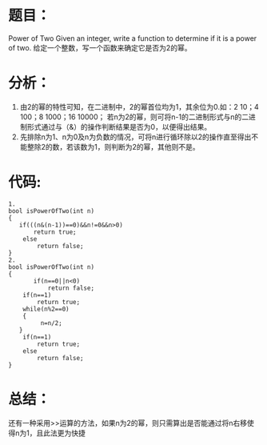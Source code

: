 # 题目：
Power of Two
Given an integer, write a function to determine if it is a power of two. 
给定一个整数，写一个函数来确定它是否为2的幂。
# 分析：
1. 由2的幂的特性可知，在二进制中，2的幂首位均为1，其余位为0.如：2 10；4 100；8 1000；16 10000； 若n为2的幂，则可将n-1的二进制形式与n的二进制形式通过与（&）的操作判断结果是否为0，以便得出结果。
2. 先排除n为1、n为0及n为负数的情况，可将n进行循环除以2的操作直至得出不能整除2的数，若该数为1，则判断为2的幂，其他则不是。
# 代码:

```
1.
bool isPowerOfTwo(int n) 
{   
   if(((n&(n-1))==0)&&n!=0&&n>0)
       return true;
    else 
        return false;
}
2.
bool isPowerOfTwo(int n)
{
       if(n==0||n<0)
           return false;
    if(n==1)
        return true;
    while(n%2==0)
    {
         n=n/2;
   }
    if(n==1)
        return true;
    else
        return false;
}
```
# 总结：
还有一种采用>>运算的方法，如果n为2的幂，则只需算出是否能通过将n右移使得n为1，且此法更为快捷

